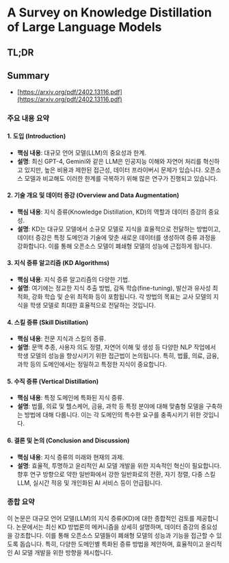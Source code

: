# A Survey on Knowledge Distillation of Large Language Models
## TL;DR
## Summary
- [https://arxiv.org/pdf/2402.13116.pdf](https://arxiv.org/pdf/2402.13116.pdf)

### 주요 내용 요약

#### 1. 도입 (Introduction)
- **핵심 내용**: 대규모 언어 모델(LLM)의 중요성과 한계.
- **설명**: 최신 GPT-4, Gemini와 같은 LLM은 인공지능 이해와 자연어 처리를 혁신하고 있지만, 높은 비용과 제한된 접근성, 데이터 프라이버시 문제가 있습니다. 오픈소스 모델과 비교해도 이러한 한계를 극복하기 위해 많은 연구가 진행되고 있습니다.

#### 2. 기술 개요 및 데이터 증강 (Overview and Data Augmentation)
- **핵심 내용**: 지식 증류(Knowledge Distillation, KD)의 역할과 데이터 증강의 중요성.
- **설명**: KD는 대규모 모델에서 소규모 모델로 지식을 효율적으로 전달하는 방법이고, 데이터 증강은 특정 도메인과 기술에 맞춘 새로운 데이터를 생성하여 증류 과정을 강화합니다. 이를 통해 오픈소스 모델이 폐쇄형 모델의 성능에 근접하게 됩니다.

#### 3. 지식 증류 알고리즘 (KD Algorithms)
- **핵심 내용**: 지식 증류 알고리즘의 다양한 기법.
- **설명**: 여기에는 정교한 지식 추출 방법, 감독 학습(fine-tuning), 발산과 유사성 최적화, 강화 학습 및 순위 최적화 등이 포함됩니다. 각 방법의 목표는 교사 모델의 지식을 학생 모델로 최대한 효율적으로 전달하는 것입니다.

#### 4. 스킬 증류 (Skill Distillation)
- **핵심 내용**: 전문 지식과 스킬의 증류.
- **설명**: 문맥 추종, 사용자 의도 정렬, 자연어 이해 및 생성 등 다양한 NLP 작업에서 학생 모델의 성능을 향상시키기 위한 접근법이 논의됩니다. 특히, 법률, 의료, 금융, 과학 등의 도메인에서는 정밀하고 특정한 지식이 중요합니다.

#### 5. 수직 증류 (Vertical Distillation)
- **핵심 내용**: 특정 도메인에 특화된 지식 증류.
- **설명**: 법률, 의료 및 헬스케어, 금융, 과학 등 특정 분야에 대해 맞춤형 모델을 구축하는 방법에 대해 다룹니다. 이는 각 도메인의 특수한 요구를 충족시키기 위한 것입니다.

#### 6. 결론 및 논의 (Conclusion and Discussion)
- **핵심 내용**: 지식 증류의 미래와 현재의 과제.
- **설명**: 효율적, 투명하고 윤리적인 AI 모델 개발을 위한 지속적인 혁신이 필요합니다. 향후 연구 방향으로 약한 일반화에서 강한 일반화로의 전환, 자기 정렬, 다중 스킬 LLM, 실시간 적응 및 개인화된 AI 서비스 등이 언급됩니다.

### 종합 요약
이 논문은 대규모 언어 모델(LLM)의 지식 증류(KD)에 대한 종합적인 검토를 제공합니다. 논문에서는 최신 KD 방법론의 메커니즘을 상세히 설명하며, 데이터 증강의 중요성을 강조합니다. 이를 통해 오픈소스 모델들이 폐쇄형 모델의 성능과 기능을 접근할 수 있도록 돕습니다. 특히, 다양한 도메인별 특화된 증류 방법을 제안하며, 효율적이고 윤리적인 AI 모델 개발을 위한 방향을 제시합니다.
